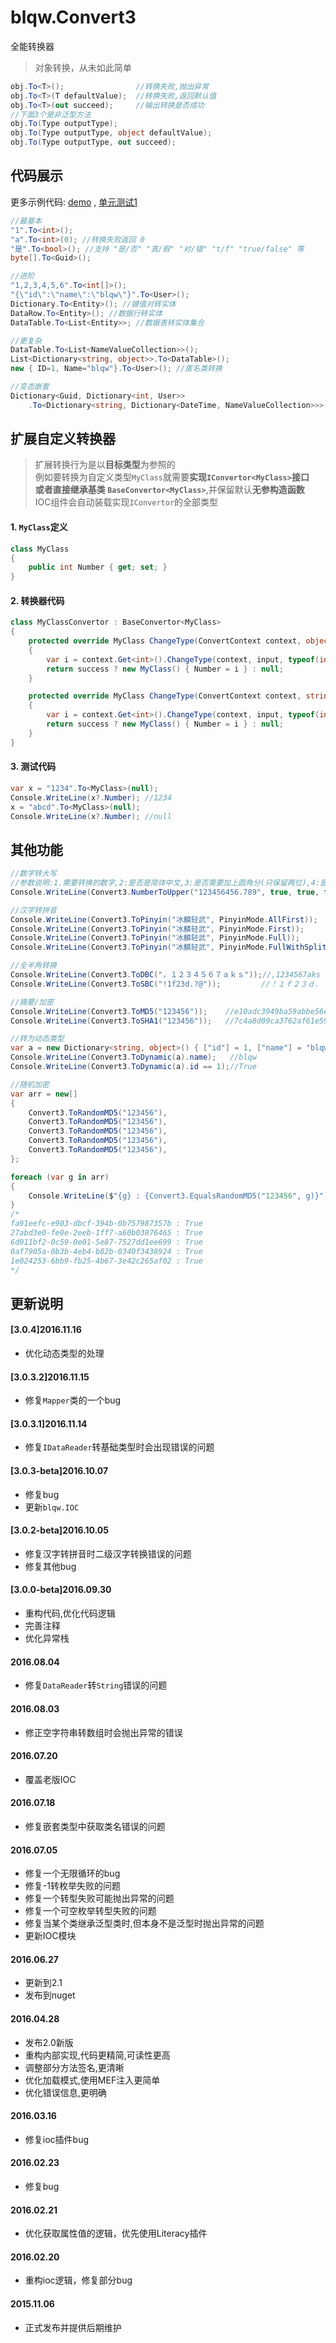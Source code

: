 # blqw.Convert3
全能转换器

> 对象转换，从未如此简单  
```csharp
obj.To<T>();                //转换失败,抛出异常
obj.To<T>(T defaultValue);  //转换失败,返回默认值
obj.To<T>(out succeed);     //输出转换是否成功
//下面3个是非泛型方法 
obj.To(Type outputType);
obj.To(Type outputType, object defaultValue);
obj.To(Type outputType, out succeed);
```

## 代码展示
更多示例代码: [demo](https://github.com/blqw/blqw.Convert3/blob/master/Demo/Program.cs) , [单元测试1](https://github.com/blqw/blqw.Convert3/blob/master/UnitTest/%E5%9F%BA%E6%9C%AC%E5%8A%9F%E8%83%BD%E6%B5%8B%E8%AF%95.cs)  
```csharp
//最基本
"1".To<int>();
"a".To<int>(0); //转换失败返回 0
"是".To<bool>(); //支持 "是/否" "真/假" "对/错" "t/f" "true/false" 等
byte[].To<Guid>();

//进阶
"1,2,3,4,5,6".To<int[]>();
"{\"id\":\"name\":\"blqw\"}".To<User>();
Dictionary.To<Entity>(); //键值对转实体
DataRow.To<Entity>(); //数据行转实体
DataTable.To<List<Entity>>; //数据表转实体集合

//更复杂
DataTable.To<List<NameValueCollection>>(); 
List<Dictionary<string, object>>.To<DataTable>(); 
new { ID=1, Name="blqw"}.To<User>(); //匿名类转换

//变态嵌套
Dictionary<Guid, Dictionary<int, User>>
    .To<Dictionary<string, Dictionary<DateTime, NameValueCollection>>>(); //不能理解就算了
```
## 扩展自定义转换器
> 扩展转换行为是以**目标类型**为参照的  
> 例如要转换为自定义类型`MyClass`就需要**实现`IConvertor<MyClass>`**接口  
> 或者直接**继承基类 `BaseConvertor<MyClass>`**,并保留默认**无参构造函数**  
> IOC组件会自动装载实现`IConvertor`的全部类型

#### 1. `MyClass`定义
```csharp
class MyClass
{
    public int Number { get; set; }
}
```
#### 2. 转换器代码
```csharp
class MyClassConvertor : BaseConvertor<MyClass>
{
    protected override MyClass ChangeType(ConvertContext context, object input, Type outputType, out bool success)
    {
        var i = context.Get<int>().ChangeType(context, input, typeof(int), out success);
        return success ? new MyClass() { Number = i } : null;
    }

    protected override MyClass ChangeType(ConvertContext context, string input, Type outputType, out bool success)
    {
        var i = context.Get<int>().ChangeType(context, input, typeof(int), out success);
        return success ? new MyClass() { Number = i } : null;
    }
}
```
#### 3. 测试代码
```csharp
var x = "1234".To<MyClass>(null);
Console.WriteLine(x?.Number); //1234
x = "abcd".To<MyClass>(null);
Console.WriteLine(x?.Number); //null
```
## 其他功能
```csharp
//数字转大写
//参数说明:1.需要转换的数字,2:是否是简体中文,3:是否需要加上圆角分(只保留两位),4:是否需要支持15位以上的数字
Console.WriteLine(Convert3.NumberToUpper("123456456.789", true, true, false)); //一亿二千三百四十五万六千四百五十六元七角八分

//汉字转拼音
Console.WriteLine(Convert3.ToPinyin("冰麟轻武", PinyinMode.AllFirst));      //BLQW
Console.WriteLine(Convert3.ToPinyin("冰麟轻武", PinyinMode.First));         //B
Console.WriteLine(Convert3.ToPinyin("冰麟轻武", PinyinMode.Full));          //BingLinQingWu
Console.WriteLine(Convert3.ToPinyin("冰麟轻武", PinyinMode.FullWithSplit)); //Bing Lin Qing Wu

//全半角转换
Console.WriteLine(Convert3.ToDBC("，１２３４５６７ａｋｓ"));//,1234567aks
Console.WriteLine(Convert3.ToSBC("!1f23d.?@"));         //！１ｆ２３ｄ．？＠

//摘要/加密
Console.WriteLine(Convert3.ToMD5("123456"));    //e10adc3949ba59abbe56e057f20f883e
Console.WriteLine(Convert3.ToSHA1("123456"));   //7c4a8d09ca3762af61e59520943dc26494f8941b

//转为动态类型
var a = new Dictionary<string, object>() { ["id"] = 1, ["name"] = "blqw" };
Console.WriteLine(Convert3.ToDynamic(a).name);   //blqw
Console.WriteLine(Convert3.ToDynamic(a).id == 1);//True

//随机加密
var arr = new[]
{
    Convert3.ToRandomMD5("123456"),
    Convert3.ToRandomMD5("123456"),
    Convert3.ToRandomMD5("123456"),
    Convert3.ToRandomMD5("123456"),
    Convert3.ToRandomMD5("123456"),
};

foreach (var g in arr)
{
    Console.WriteLine($"{g} : {Convert3.EqualsRandomMD5("123456", g)}");
}
/*
fa91eefc-e903-dbcf-394b-0b757987357b : True
27abd3e0-fe0e-2eeb-1ff7-a60b03876465 : True
6d911bf2-0c59-0e01-5e87-7527dd1ee699 : True
0af7905a-0b3b-4eb4-b82b-0340f3438924 : True
1e024253-6bb9-fb25-4b67-3e42c265af02 : True
*/
```


## 更新说明 
#### [3.0.4]2016.11.16
* 优化动态类型的处理

#### [3.0.3.2]2016.11.15
* 修复`Mapper`类的一个bug

#### [3.0.3.1]2016.11.14
* 修复`IDataReader`转基础类型时会出现错误的问题

#### [3.0.3-beta]2016.10.07
* 修复bug
* 更新`blqw.IOC`

#### [3.0.2-beta]2016.10.05
* 修复汉字转拼音时二级汉字转换错误的问题
* 修复其他bug

#### [3.0.0-beta]2016.09.30
* 重构代码,优化代码逻辑
* 完善注释
* 优化异常栈
 
#### 2016.08.04
* 修复`DataReader`转`String`错误的问题

#### 2016.08.03
* 修正空字符串转数组时会抛出异常的错误

#### 2016.07.20
* 覆盖老版IOC  

#### 2016.07.18
* 修复嵌套类型中获取类名错误的问题  

#### 2016.07.05
* 修复一个无限循环的bug  
* 修复-1转枚举失败的问题  
* 修复一个转型失败可能抛出异常的问题  
* 修复一个可空枚举转型失败的问题  
* 修复当某个类继承泛型类时,但本身不是泛型时抛出异常的问题  
* 更新IOC模块  

#### 2016.06.27
* 更新到2.1  
* 发布到nuget  

#### 2016.04.28  
* 发布2.0新版  
* 重构内部实现,代码更精简,可读性更高  
* 调整部分方法签名,更清晰  
* 优化加载模式,使用MEF注入更简单  
* 优化错误信息,更明确  

#### 2016.03.16
* 修复ioc插件bug  
  
#### 2016.02.23  
* 修复bug  

#### 2016.02.21  
* 优化获取属性值的逻辑，优先使用Literacy插件  

#### 2016.02.20  
* 重构ioc逻辑，修复部分bug  

#### 2015.11.06
* 正式发布并提供后期维护
